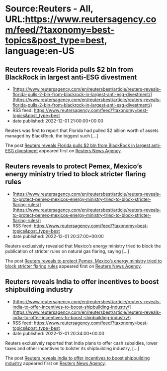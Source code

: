 # Source:Reuters - All, URL:https://www.reutersagency.com/feed/?taxonomy=best-topics&post_type=best, language:en-US

## Reuters reveals Florida pulls $2 bln from BlackRock in largest anti-ESG divestment
 - [https://www.reutersagency.com/en/reutersbest/article/reuters-reveals-florida-pulls-2-bln-from-blackrock-in-largest-anti-esg-divestment/](https://www.reutersagency.com/en/reutersbest/article/reuters-reveals-florida-pulls-2-bln-from-blackrock-in-largest-anti-esg-divestment/)
 - RSS feed: https://www.reutersagency.com/feed/?taxonomy=best-topics&post_type=best
 - date published: 2022-12-01 21:00:00+00:00

<p>Reuters was first to report that Florida had pulled $2 billion worth of assets managed by BlackRock, the biggest such [&#8230;]</p>
<p>The post <a href="https://www.reutersagency.com/en/reutersbest/article/reuters-reveals-florida-pulls-2-bln-from-blackrock-in-largest-anti-esg-divestment/" rel="nofollow">Reuters reveals Florida pulls $2 bln from BlackRock in largest anti-ESG divestment</a> appeared first on <a href="https://www.reutersagency.com/en/" rel="nofollow">Reuters News Agency</a>.</p>

## Reuters reveals to protect Pemex, Mexico’s energy ministry tried to block stricter flaring rules
 - [https://www.reutersagency.com/en/reutersbest/article/reuters-reveals-to-protect-pemex-mexicos-energy-ministry-tried-to-block-stricter-flaring-rules/](https://www.reutersagency.com/en/reutersbest/article/reuters-reveals-to-protect-pemex-mexicos-energy-ministry-tried-to-block-stricter-flaring-rules/)
 - RSS feed: https://www.reutersagency.com/feed/?taxonomy=best-topics&post_type=best
 - date published: 2022-12-01 20:37:00+00:00

<p>Reuters exclusively revealed that Mexico&#8217;s energy ministry tried to block the publication of stricter rules on natural gas flaring, saying [&#8230;]</p>
<p>The post <a href="https://www.reutersagency.com/en/reutersbest/article/reuters-reveals-to-protect-pemex-mexicos-energy-ministry-tried-to-block-stricter-flaring-rules/" rel="nofollow">Reuters reveals to protect Pemex, Mexico&#8217;s energy ministry tried to block stricter flaring rules</a> appeared first on <a href="https://www.reutersagency.com/en/" rel="nofollow">Reuters News Agency</a>.</p>

## Reuters reveals India to offer incentives to boost shipbuilding industry
 - [https://www.reutersagency.com/en/reutersbest/article/reuters-reveals-india-to-offer-incentives-to-boost-shipbuilding-industry/](https://www.reutersagency.com/en/reutersbest/article/reuters-reveals-india-to-offer-incentives-to-boost-shipbuilding-industry/)
 - RSS feed: https://www.reutersagency.com/feed/?taxonomy=best-topics&post_type=best
 - date published: 2022-12-01 20:34:00+00:00

<p>Reuters exclusively reported that India plans to offer cash subsidies, lower taxes and other incentives to bolster its shipbuilding industry, [&#8230;]</p>
<p>The post <a href="https://www.reutersagency.com/en/reutersbest/article/reuters-reveals-india-to-offer-incentives-to-boost-shipbuilding-industry/" rel="nofollow">Reuters reveals India to offer incentives to boost shipbuilding industry</a> appeared first on <a href="https://www.reutersagency.com/en/" rel="nofollow">Reuters News Agency</a>.</p>

